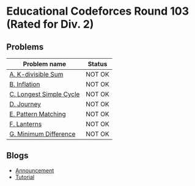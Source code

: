 # Educational Codeforces Round 103 (Rated for Div. 2)

## Problems

|Problem name|Status|
|------------|---------|
| [A. K-divisible Sum](problems/A._K-divisible_Sum.md)|NOT OK|
| [B. Inflation](problems/B._Inflation.md)|NOT OK|
| [C. Longest Simple Cycle](problems/C._Longest_Simple_Cycle.md)|NOT OK|
| [D. Journey](problems/D._Journey.md)|NOT OK|
| [E. Pattern Matching](problems/E._Pattern_Matching.md)|NOT OK|
| [F. Lanterns](problems/F._Lanterns.md)|NOT OK|
| [G. Minimum Difference](problems/G._Minimum_Difference.md)|NOT OK|
## Blogs

- [Announcement](blogs/Announcement.md)
- [Tutorial](blogs/Tutorial.md)
